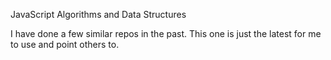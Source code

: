JavaScript Algorithms and Data Structures

I have done a few similar repos in the past. This one is just the latest for me to use and point others to. 

